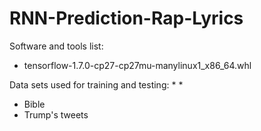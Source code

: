 # RNN-Prediction-Rap-Lyrics



Software and tools list:
* tensorflow-1.7.0-cp27-cp27mu-manylinux1_x86_64.whl

Data sets used for training and testing:
*
*
* Bible
* Trump's tweets
